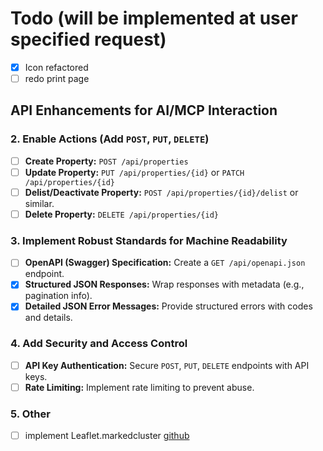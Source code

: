 # Todo (will be implemented at user specified request)

- [x] Icon refactored
- [ ] redo print page

## API Enhancements for AI/MCP Interaction

### 2. Enable Actions (Add `POST`, `PUT`, `DELETE`)

- [ ] **Create Property:** `POST /api/properties`
- [ ] **Update Property:** `PUT /api/properties/{id}` or `PATCH /api/properties/{id}`
- [ ] **Delist/Deactivate Property:** `POST /api/properties/{id}/delist` or similar.
- [ ] **Delete Property:** `DELETE /api/properties/{id}`

### 3. Implement Robust Standards for Machine Readability

- [ ] **OpenAPI (Swagger) Specification:** Create a `GET /api/openapi.json` endpoint.
- [x] **Structured JSON Responses:** Wrap responses with metadata (e.g., pagination info).
- [x] **Detailed JSON Error Messages:** Provide structured errors with codes and details.

### 4. Add Security and Access Control

- [ ] **API Key Authentication:** Secure `POST`, `PUT`, `DELETE` endpoints with API keys.
- [ ] **Rate Limiting:** Implement rate limiting to prevent abuse.

### 5. Other

- [ ] implement Leaflet.markedcluster [github](https://github.com/Leaflet/Leaflet.markercluster?tab=readme-ov-file)
